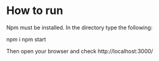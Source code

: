 # How to run
Npm must be installed. In the directory type the following:

npm i
npm start

Then open your browser and check http://localhost:3000/




